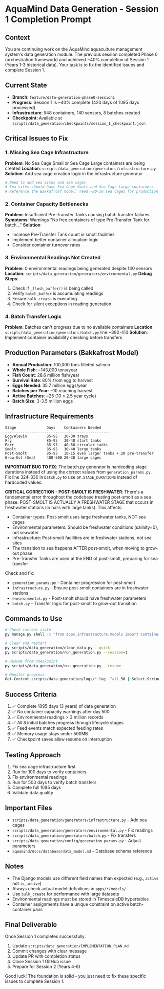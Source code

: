 # AquaMind Data Generation - Session 1 Completion Prompt

## Context
You are continuing work on the AquaMind aquaculture management system's data generation module. The previous session completed Phase 0 (orchestration framework) and achieved ~40% completion of Session 1 (Years 1-3 historical data). Your task is to fix the identified issues and complete Session 1.

## Current State
- **Branch**: `feature/data-generation-phase0-session1`
- **Progress**: Session 1 is ~40% complete (420 days of 1095 days processed)
- **Infrastructure**: 548 containers, 140 sensors, 8 batches created
- **Checkpoint**: Available at `scripts/data_generation/checkpoints/session_1_checkpoint.json`

## Critical Issues to Fix

### 1. Missing Sea Cage Infrastructure
**Problem**: No Sea Cage Small or Sea Cage Large containers are being created
**Location**: `scripts/data_generation/generators/infrastructure.py`
**Solution**: Add sea cage creation logic in the infrastructure generator
```python
# Need to add sea sites and sea cages
# Sea sites should have Sea Cage Small and Sea Cage Large containers
# Reference the Bakkafrost model: need ~20-30 sea cages for production
```

### 2. Container Capacity Bottlenecks
**Problem**: Insufficient Pre-Transfer Tanks causing batch transfer failures
**Symptoms**: Warnings "No free containers of type Pre-Transfer Tank for batch..."
**Solution**: 
- Increase Pre-Transfer Tank count in smolt facilities
- Implement better container allocation logic
- Consider container turnover rates

### 3. Environmental Readings Not Created
**Problem**: 0 environmental readings being generated despite 140 sensors
**Location**: `scripts/data_generation/generators/environmental.py`
**Debug Steps**:
1. Check if `_flush_buffer()` is being called
2. Verify `batch_buffer` is accumulating readings
3. Ensure `bulk_create` is executing
4. Check for silent exceptions in reading generation

### 4. Batch Transfer Logic
**Problem**: Batches can't progress due to no available containers
**Location**: `scripts/data_generation/generators/batch.py` line ~380-410
**Solution**: Implement container availability checking before transfers

## Production Parameters (Bakkafrost Model)
- **Annual Production**: 100,000 tons filleted salmon
- **Whole Fish**: ~143,000 tons/year
- **Fish Count**: 28.6 million fish/year
- **Survival Rate**: 80% from egg to harvest
- **Eggs Needed**: 35.7 million eggs/year
- **Batches per Year**: ~10 reaching harvest
- **Active Batches**: ~25 (10 × 2.5 year cycle)
- **Batch Size**: 3-3.5 million eggs

## Infrastructure Requirements
```
Stage              Days    Containers Needed
------------------------------------------------
Egg/Alevin         85-95   20-30 trays
Fry                85-95   30-40 start tanks
Parr               85-95   40-50 circular tanks
Smolt              85-95   30-40 large tanks 
Post-Smolt         85-95   10-15 even larger tanks + 20 pre-transfer
Grow-Out (Sea)     400-500 20-30 large cages
```

**IMPORTANT BUG TO FIX**: The batch.py generator is hardcoding stage durations instead of using the correct values from `generation_params.py`. Fix line 324-330 in `batch.py` to use `GP.STAGE_DURATIONS` instead of hardcoded values.

**CRITICAL CORRECTION - POST-SMOLT IS FRESHWATER**: There's a fundamental error throughout the codebase treating post-smolt as a sea phase. POST-SMOLT IS ACTUALLY A FRESHWATER STAGE that occurs in freshwater stations (in halls with large tanks). This affects:
- Container types: Post-smolt uses large freshwater tanks, NOT sea cages
- Environmental parameters: Should be freshwater conditions (salinity=0), not seawater
- Infrastructure: Post-smolt facilities are in freshwater stations, not sea sites
- The transition to sea happens AFTER post-smolt, when moving to grow-out phase
- Pre-Transfer Tanks are used at the END of post-smolt, preparing for sea transfer

Check and fix:
- `generation_params.py` - Container progression for post-smolt
- `infrastructure.py` - Ensure post-smolt containers are in freshwater stations
- `environmental.py` - Post-smolt should have freshwater parameters
- `batch.py` - Transfer logic for post-smolt to grow-out transition

## Commands to Use

```bash
# Check current state
py manage.py shell -c "from apps.infrastructure.models import Container, ContainerType; [(ct.name, Container.objects.filter(container_type=ct).count()) for ct in ContainerType.objects.all()]"

# Clear and restart
py scripts/data_generation/clear_data.py --quick
py scripts/data_generation/run_generation.py --session=1

# Resume from checkpoint
py scripts/data_generation/run_generation.py --resume

# Monitor progress
Get-Content scripts/data_generation/logs/*.log -Tail 50 | Select-String "Processed|ERROR|WARNING"
```

## Success Criteria
1. ✅ Complete 1095 days (3 years) of data generation
2. ✅ No container capacity warnings after day 500
3. ✅ Environmental readings > 3 million records
4. ✅ All 8 initial batches progress through lifecycle stages
5. ✅ Feed events match expected feeding rates
6. ✅ Memory usage stays under 500MB
7. ✅ Checkpoint saves allow resume on interruption

## Testing Approach
1. Fix sea cage infrastructure first
2. Run for 100 days to verify containers
3. Fix environmental readings
4. Run for 500 days to verify batch transfers
5. Complete full 1095 days
6. Validate data quality

## Important Files
- `scripts/data_generation/generators/infrastructure.py` - Add sea cages
- `scripts/data_generation/generators/environmental.py` - Fix readings
- `scripts/data_generation/generators/batch.py` - Fix transfers
- `scripts/data_generation/config/generation_params.py` - Adjust parameters
- `aquamind/docs/database/data_model.md` - Database schema reference

## Notes
- The Django models use different field names than expected (e.g., `active` not `is_active`)
- Always check actual model definitions in `apps/*/models/`
- Use `bulk_create` for performance with large datasets
- Environmental readings must be stored in TimescaleDB hypertables
- Container assignments have a unique constraint on active batch-container pairs

## Final Deliverable
Once Session 1 completes successfully:
1. Update `scripts/data_generation/IMPLEMENTATION_PLAN.md` 
2. Commit changes with clear message
3. Update PR with completion status
4. Close Session 1 GitHub issue
5. Prepare for Session 2 (Years 4-6)

Good luck! The foundation is solid - you just need to fix these specific issues to complete Session 1.
